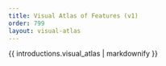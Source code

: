 ```yaml
---
title: Visual Atlas of Features (v1)
order: 799
layout: visual-atlas
---
```


<div class="section-landing-page__text pdf-add-bottom-margin">

{{ introductions.visual_atlas | markdownify }}

</div>